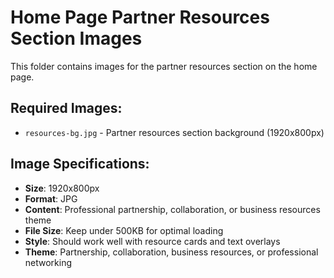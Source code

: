 # Home Page Partner Resources Section Images

This folder contains images for the partner resources section on the home page.

## Required Images:
- `resources-bg.jpg` - Partner resources section background (1920x800px)

## Image Specifications:
- **Size**: 1920x800px
- **Format**: JPG
- **Content**: Professional partnership, collaboration, or business resources theme
- **File Size**: Keep under 500KB for optimal loading
- **Style**: Should work well with resource cards and text overlays
- **Theme**: Partnership, collaboration, business resources, or professional networking
